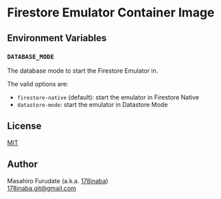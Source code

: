 # Firestore Emulator Container Image

## Environment Variables

### `DATABASE_MODE`

The database mode to start the Firestore Emulator in.

The valid options are:

- `firestore-native` (default): start the emulator in Firestore Native
- `datastore-mode`: start the emulator in Datastore Mode

## License

[MIT](LICENSE)

## Author

Masahiro Furudate (a.k.a. [178inaba](https://github.com/178inaba))  
<178inaba.git@gmail.com>

